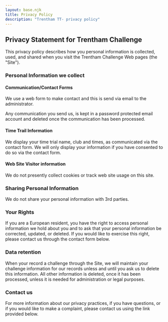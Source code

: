 ```yaml
---
layout: base.njk
title: Privacy Policy
description: "Trentham TT- privacy policy"
---
```


## Privacy Statement for Trentham Challenge

This privacy policy describes how you personal information is collected, used, and shared when you visit the Trentham Challenge Web pages (the "Site").

### Personal Information we collect

#### Communication/Contact Forms

We use a web form to make contact and this is send via email to the administrator.

Any communication you send us, is kept in a password protected email account and deleted once the communication has been processed.

#### Time Trail Information

We display your time trial name, club and times, as communicated via the contact form.   We will only display your information if you have consented to do so via the contact form.

#### Web Site Visitor information

We do not presently collect cookies or track web site usage on this site.

### Sharing Personal Information

We do not share your personal information with 3rd parties.

### Your Rights

If you are a European resident, you have the right to access personal information we hold about you and to ask that your personal information be corrected, updated, or deleted. If you would like to exercise this right, please contact us through the contact form below.

### Data retention

When your record a challenge through the Site, we will maintain your challenge information for our records unless and until you ask us to delete this information.   All other information is deleted, once it has been processed, unless it is needed for administration or legal purposes.


### Contact us

For more information about our privacy practices, if you have questions, or if you would like to make a complaint, please contact us using the link provided below.